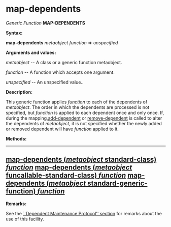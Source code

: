 map-dependents
==============

*Generic Function* **MAP-DEPENDENTS**

**Syntax:**

**map-dependents** *metaobject* *function* => *unspecified*

**Arguments and values:**

*metaobject* -- A class or a generic function metaobject.

*function* -- A function which accepts one argument.

*unspecified* -- An unspecified value..

**Description:**

This generic function applies *function* to each of the dependents of *metaobject*. The order in which the dependents are processed is not specified, but *function* is applied to each dependent once and only once. If, during the mapping,[add-dependent](/docs/meta-object-protocol/add-dependent) or [remove-dependent](/docs/meta-object-protocol/remove-dependent) is called to alter the dependents of *metaobject*, it is not specified whether the newly added or removed dependent will have *function* applied to it.

**Methods:**

  -------------------------------------------------------------------------------------------------------------------------
  [**map-dependents** (*metaobject* standard-class) *function*](/docs/meta-object-protocol/map-dependents-standard-class)
  [**map-dependents** (*metaobject* funcallable-standard-class) *function*](/docs/meta-object-protocol/map-dependents-funcallable-standard-class)
  [**map-dependents** (*metaobject* standard-generic-function) *function*](/docs/meta-object-protocol/map-dependents-standard-generic-function)
  -------------------------------------------------------------------------------------------------------------------------

**Remarks:**

See the [``Dependent Maintenance Protocol'' section](/docs/meta-object-protocol/dependent-maintenance-protocol) for remarks about the use of this facility.
